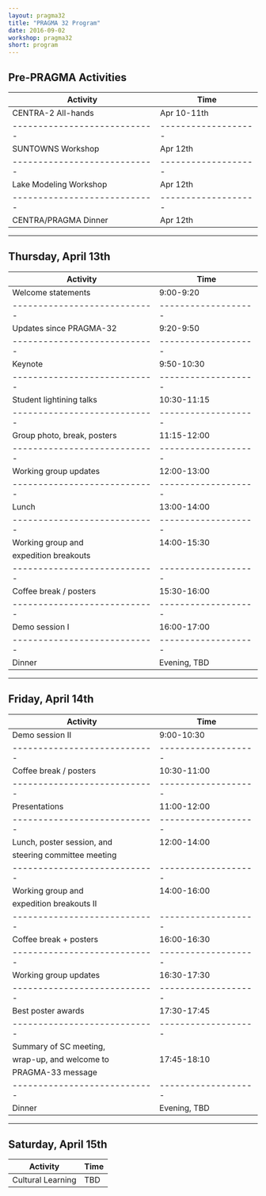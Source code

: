 ```yaml
---
layout: pragma32
title: "PRAGMA 32 Program"
date: 2016-09-02
workshop: pragma32
short: program
---
```



## Pre-PRAGMA Activities 
 
 
Activity                    | Time
----------------------------|-------------------
CENTRA-2 All-hands          | Apr 10-11th
----------------------------|-------------------
SUNTOWNS Workshop           | Apr 12th
----------------------------|-------------------
Lake Modeling Workshop      | Apr 12th
----------------------------|-------------------
CENTRA/PRAGMA Dinner        | Apr 12th
 
 
---
 
 
## Thursday, April 13th
 
 
Activity                    | Time
----------------------------|-------------------
Welcome statements          | 9:00-9:20
----------------------------|-------------------
Updates since PRAGMA-32     | 9:20-9:50
----------------------------|-------------------
Keynote                     | 9:50-10:30
----------------------------|-------------------
Student lightining talks    | 10:30-11:15
----------------------------|-------------------
Group photo, break, posters | 11:15-12:00
----------------------------|-------------------
Working group updates       | 12:00-13:00
----------------------------|-------------------
Lunch                       | 13:00-14:00
----------------------------|-------------------
Working group and           | 14:00-15:30
expedition breakouts        |
----------------------------|-------------------
Coffee break / posters      | 15:30-16:00
----------------------------|-------------------
Demo session I              | 16:00-17:00
----------------------------|-------------------
Dinner                      | Evening, TBD
 
 
---
 
 
## Friday, April 14th
 
 
Activity                    | Time
----------------------------|-------------------
Demo session II             | 9:00-10:30
----------------------------|-------------------
Coffee break / posters      | 10:30-11:00
----------------------------|-------------------
Presentations               | 11:00-12:00
----------------------------|-------------------
Lunch, poster session, and  | 12:00-14:00
steering committee meeting  |
----------------------------|-------------------
Working group and           | 14:00-16:00
expedition breakouts II     |
----------------------------|-------------------
Coffee break + posters      | 16:00-16:30
----------------------------|-------------------
Working group updates       | 16:30-17:30
----------------------------|-------------------
Best poster awards          | 17:30-17:45
----------------------------|-------------------
Summary of SC meeting,      | 
wrap-up, and welcome to     | 17:45-18:10
PRAGMA-33 message           | 
----------------------------|-------------------
Dinner                      | Evening, TBD
 
 
---
 
 
## Saturday, April 15th
 
 
Activity                    | Time
----------------------------|-------------------
Cultural Learning           | TBD


